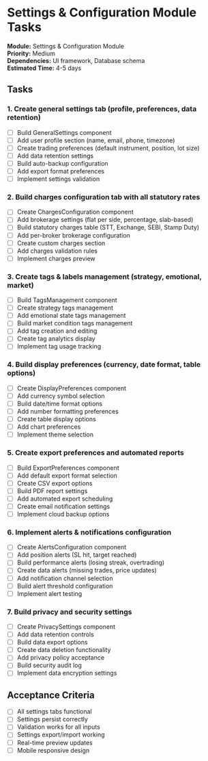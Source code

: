 # Settings & Configuration Module Tasks

**Module:** Settings & Configuration Module  
**Priority:** Medium  
**Dependencies:** UI framework, Database schema  
**Estimated Time:** 4-5 days  

## Tasks

### 1. Create general settings tab (profile, preferences, data retention)
- [ ] Build GeneralSettings component
- [ ] Add user profile section (name, email, phone, timezone)
- [ ] Create trading preferences (default instrument, position, lot size)
- [ ] Add data retention settings
- [ ] Build auto-backup configuration
- [ ] Add export format preferences
- [ ] Implement settings validation

### 2. Build charges configuration tab with all statutory rates
- [ ] Create ChargesConfiguration component
- [ ] Add brokerage settings (flat per side, percentage, slab-based)
- [ ] Build statutory charges table (STT, Exchange, SEBI, Stamp Duty)
- [ ] Add per-broker brokerage configuration
- [ ] Create custom charges section
- [ ] Add charges validation rules
- [ ] Implement charges preview

### 3. Create tags & labels management (strategy, emotional, market)
- [ ] Build TagsManagement component
- [ ] Create strategy tags management
- [ ] Add emotional state tags management
- [ ] Build market condition tags management
- [ ] Add tag creation and editing
- [ ] Create tag analytics display
- [ ] Implement tag usage tracking

### 4. Build display preferences (currency, date format, table options)
- [ ] Create DisplayPreferences component
- [ ] Add currency symbol selection
- [ ] Build date/time format options
- [ ] Add number formatting preferences
- [ ] Create table display options
- [ ] Add chart preferences
- [ ] Implement theme selection

### 5. Create export preferences and automated reports
- [ ] Build ExportPreferences component
- [ ] Add default export format selection
- [ ] Create CSV export options
- [ ] Build PDF report settings
- [ ] Add automated export scheduling
- [ ] Create email notification settings
- [ ] Implement cloud backup options

### 6. Implement alerts & notifications configuration
- [ ] Create AlertsConfiguration component
- [ ] Add position alerts (SL hit, target reached)
- [ ] Build performance alerts (losing streak, overtrading)
- [ ] Create data alerts (missing trades, price updates)
- [ ] Add notification channel selection
- [ ] Build alert threshold configuration
- [ ] Implement alert testing

### 7. Build privacy and security settings
- [ ] Create PrivacySettings component
- [ ] Add data retention controls
- [ ] Build data export options
- [ ] Create data deletion functionality
- [ ] Add privacy policy acceptance
- [ ] Build security audit log
- [ ] Implement data encryption settings

## Acceptance Criteria
- [ ] All settings tabs functional
- [ ] Settings persist correctly
- [ ] Validation works for all inputs
- [ ] Settings export/import working
- [ ] Real-time preview updates
- [ ] Mobile responsive design
